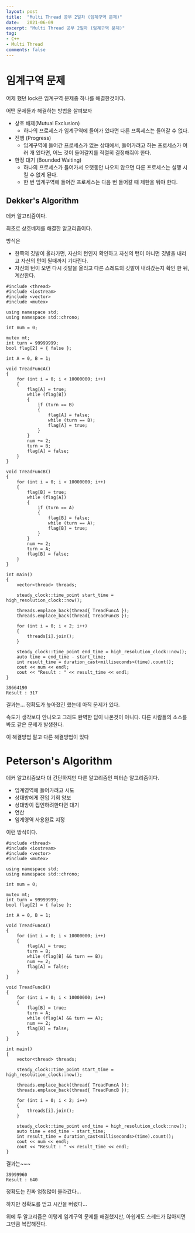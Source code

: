 ```yaml
---
layout: post
title:  "Multi Thread 공부 2일차 (임계구역 문제)"
date:   2021-06-09
excerpt: "Multi Thread 공부 2일차 (임계구역 문제)"
tag:
- C++
- Multi Thread
comments: false
---
```


# 임계구역 문제
어제 했던 lock은 임계구역 문제중 하나를 해결한것이다.

어떤 문제들과 해결하는 방법을 살펴보자

* 상호 배제(Mutual Exclusion)
  * 하나의 프로세스가 임계구역에 들어가 있다면 다른 프록세스는 들어갈 수 없다.
* 진행 (Progress)
  * 임계구역에 들어간 프로세스가 없는 상태에서, 들어가려고 하는 프로세스가 여러 개 있다면, 어느 것이 들어갈지를 적절히 결정해줘야 한다.
* 한정 대기 (Bounded Waiting)
  * 하나의 프로세스가 들어가서 오랫동안 나오지 않으면 다른 프로세스는 실행 시킬 수 없게 된다.
  * 한 번 임계구역에 들어간 프로세스는 다음 번 들어갈 때 제한을 둬야 한다.
  
## Dekker's Algorithm
데커 알고리즘이다.

최초로 상호베제를 해결한 알고리즘이다.

방식은

* 한쪽의 깃발이 올라가면, 자신의 턴인지 확인하고 자신의 턴이 아니면 깃발을 내리고 자신의 턴이 될때까지 기다린다.
* 자신의 턴이 오면 다시 깃발을 올리고 다른 스레드의 깃발이 내려갔는지 확인 한 뒤, 계산한다.



```
#include <thread>
#include <iostream>
#include <vector>
#include <mutex>

using namespace std;
using namespace std::chrono;

int num = 0;

mutex mt;
int turn = 99999999;
bool flag[2] = { false };

int A = 0, B = 1;

void TreadFuncA()
{
	for (int i = 0; i < 10000000; i++)
	{
		flag[A] = true;
		while (flag[B])
		{
			if (turn == B)
			{
				flag[A] = false;
				while (turn == B);
				flag[A] = true;
			}
		}
		num += 2;
		turn = B;
		flag[A] = false;
	}
}

void TreadFuncB()
{
	for (int i = 0; i < 10000000; i++)
	{
		flag[B] = true;
		while (flag[A])
		{
			if (turn == A)
			{
				flag[B] = false;
				while (turn == A);
				flag[B] = true;
			}
		}
		num += 2;
		turn = A;
		flag[B] = false;
	}
}

int main()
{
	vector<thread> threads;

	steady_clock::time_point start_time = high_resolution_clock::now();

	threads.emplace_back(thread{ TreadFuncA });
	threads.emplace_back(thread{ TreadFuncB });

	for (int i = 0; i < 2; i++)
	{
		threads[i].join();
	}

	steady_clock::time_point end_time = high_resolution_clock::now();
	auto time = end_time - start_time;
	int result_time = duration_cast<milliseconds>(time).count();
	cout << num << endl;
	cout << "Result : " << result_time << endl;
}
```

```
39664190
Result : 317
```

결과는... 정확도가 높아졌긴 했는데 아직 문제가 있다.

속도가 생각보다 안나오고 그래도 완벽한 답이 나온것이 아니다. 다른 사람들의 소스를 봐도 같은 문제가 발생한다. 

이 해결방법 말고 다른 해결방법이 있다

# Peterson's Algorithm
데커 알고리즘보다 더 간단하지만 다른 알고리즘인 피터슨 알고리즘이다.

* 임계영역에 들어가려고 시도
* 상대방에게 진입 기회 양보
* 상대방이 집인하려한다면 대기
* 연산
* 임계영역 사용완료 지정

이런 방식이다.

```
#include <thread>
#include <iostream>
#include <vector>
#include <mutex>

using namespace std;
using namespace std::chrono;

int num = 0;

mutex mt;
int turn = 99999999;
bool flag[2] = { false };

int A = 0, B = 1;

void TreadFuncA()
{
	for (int i = 0; i < 10000000; i++)
	{
		flag[A] = true;
		turn = B;
		while (flag[B] && turn == B);
		num += 2;
		flag[A] = false;
	}
}

void TreadFuncB()
{
	for (int i = 0; i < 10000000; i++)
	{
		flag[B] = true;
		turn = A;
		while (flag[A] && turn == A);
		num += 2;
		flag[B] = false;
	}
}

int main()
{
	vector<thread> threads;

	steady_clock::time_point start_time = high_resolution_clock::now();

	threads.emplace_back(thread{ TreadFuncA });
	threads.emplace_back(thread{ TreadFuncB });

	for (int i = 0; i < 2; i++)
	{
		threads[i].join();
	}

	steady_clock::time_point end_time = high_resolution_clock::now();
	auto time = end_time - start_time;
	int result_time = duration_cast<milliseconds>(time).count();
	cout << num << endl;
	cout << "Result : " << result_time << endl;
}
```
결과는~~~

```
39999960
Result : 640
```

정확도는 진짜 엄청많이 올라갔다...

하지만 정확도를 얻고 시간을 버렸다...

위에 두 알고리즘은 이렇게 임계구역 문제를 해결했지만, 아쉽게도 스레드가 많아지면 그만큼 복잡해진다.